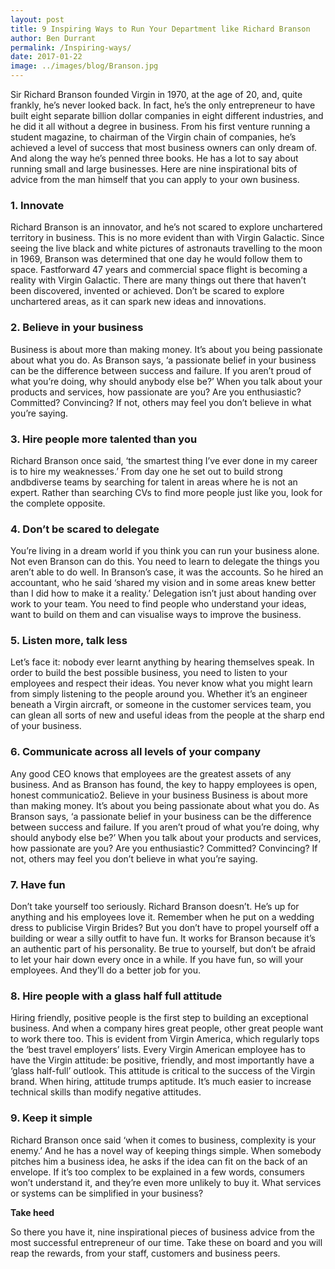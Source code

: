 ```yaml
---
layout: post
title: 9 Inspiring Ways to Run Your Department like Richard Branson
author: Ben Durrant
permalink: /Inspiring-ways/
date: 2017-01-22
image: ../images/blog/Branson.jpg
---
```


Sir Richard Branson founded Virgin in 1970, at the age of 20, and, quite frankly, he’s never looked back. In fact, he’s the only entrepreneur to have built eight separate billion dollar companies in eight different industries, and he did it all without a degree in business. From his first venture running a student magazine,<!--more--> to chairman of the Virgin chain of companies, he’s achieved a level of success that most business owners can only dream of. And along the way he’s penned three books. He has a lot to say about running small and large businesses. Here are nine inspirational bits of advice from the man himself that you can apply to your own business.

### 1. Innovate

Richard Branson is an innovator, and he’s not scared to explore unchartered territory in business. This is no more evident than with Virgin Galactic. Since seeing the live black and white pictures of astronauts travelling to the moon in 1969, Branson was determined that one day he would follow them to space. Fastforward 47 years and commercial space flight is becoming a reality with Virgin Galactic. There are many things out there that haven’t been discovered, invented or achieved. Don’t be scared to explore unchartered areas, as it can spark new ideas and innovations.

### 2. Believe in your business

Business is about more than making money. It’s about you being passionate about what you do. As Branson says, ‘a passionate belief in your business can be the difference between success and failure. If you aren’t proud of what you’re doing, why should anybody else be?’ When you talk about your products and services, how passionate are you? Are you enthusiastic? Committed? Convincing? If not, others may feel you don’t believe in what you’re saying.

### 3. Hire people more talented than you

Richard Branson once said, ‘the smartest thing I’ve ever done in my career is to hire my weaknesses.’ From day one he set out to build strong andbdiverse teams by searching for talent in areas where he is not an expert. Rather than searching CVs to find more people just like you, look for the complete opposite.

### 4. Don’t be scared to delegate

You’re living in a dream world if you think you can run your business alone. Not even Branson can do this. You need to learn to delegate the things you aren’t able to do well. In Branson’s case, it was the accounts. So he hired an accountant, who he said ‘shared my vision and in some areas knew better than I did how to make it a reality.’ Delegation isn’t just about handing over work to your team. You need to find people who understand your ideas, want to build on them and can visualise ways to improve the business.

### 5. Listen more, talk less

Let’s face it: nobody ever learnt anything by hearing themselves speak. In order to build the best possible business, you need to listen to your employees and respect their ideas. You never know what you might learn from simply listening to the people around you. Whether it’s an engineer beneath a Virgin aircraft, or someone in the customer services team, you can glean all sorts of new and useful ideas from the people at the sharp end of your business.

### 6. Communicate across all levels of your company

Any good CEO knows that employees are the greatest assets of any business. And as Branson has found, the key to happy employees is open, honest communicatio2. Believe in your business Business is about more than making money. It’s about you being passionate about what you do. As Branson says, ‘a passionate belief in your business can be the difference between success and failure. If you aren’t proud of what you’re doing, why should anybody else be?’ When you talk about your products and services, how passionate are you? Are you enthusiastic? Committed? Convincing? If not, others may feel you don’t believe in what you’re saying.

### 7. Have fun

Don’t take yourself too seriously. Richard Branson doesn’t. He’s up for anything and his employees love it. Remember when he put on a wedding dress to publicise Virgin Brides? But you don’t have to propel yourself off a building or wear a silly outfit to have fun. It works for Branson because it’s an authentic part of his personality. Be true to yourself, but don’t be afraid to let your hair down every once in a while. If you have fun, so will your employees. And they’ll do a better job for you.

### 8. Hire people with a glass half full attitude

Hiring friendly, positive people is the first step to building an exceptional business. And when a company hires great people, other great people want to work there too. This is evident from Virgin America, which regularly tops the ‘best travel employers’ lists. Every Virgin American employee has to have the Virgin attitude: be positive, friendly, and most importantly have a ‘glass half-full’ outlook. This attitude is critical to the success of the Virgin brand. When hiring, attitude trumps aptitude. It’s much easier to increase technical skills than modify negative attitudes.

### 9. Keep it simple

Richard Branson once said ‘when it comes to business, complexity is your enemy.’ And he has a novel way of keeping things simple. When somebody pitches him a business idea, he asks if the idea can fit on the back of an envelope. If it’s too complex to be explained in a few words, consumers won’t understand it, and they’re even more unlikely to buy it. What services or systems can be simplified in your business?

**Take heed**

So there you have it, nine inspirational pieces of business advice from the most successful entrepreneur of our time. Take these on board and you will reap the rewards, from your staff, customers and business peers.